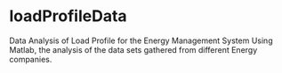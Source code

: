 # loadProfileData
Data Analysis of Load Profile for the Energy Management System
Using Matlab, the analysis of the data sets gathered from different Energy companies.
